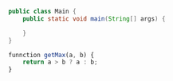 ```java
public class Main {
    public static void main(String[] args) {

    }
}
```

```javaScript
funnction getMax(a, b) {
    return a > b ? a : b;
}
```